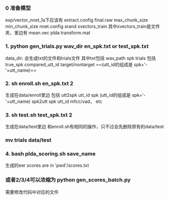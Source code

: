 ### 0 准备模型
exp/vector_nnet_1a下应该有
extract.config  final.raw  max_chunk_size  min_chunk_size  nnet.config  srand  xvectors_train
其中xvectors_train是文件夹，里边有
mean.vec  plda  transform.mat
### 1. python gen_trials.py wav_dir en_spk.txt or test_spk.txt
data_dir:
会生成txt的文件和trials文件
其中txt包括 wav_path spk
trials 包括 true_spk compared_utt_id target/nontarget
==(utt_id的组成是 spk+'-'+utt_name)==
### 2. sh enroll.sh en_spk.txt 2
生成在data/enroll里边
包括
utt2spk utt_id spk (utt_id的组成是 spk+'-'+utt_name)
spk2utt spk utt_id
mfcc/vad， etc
### 3. sh test.sh test_spk.txt 2
生成在data/test里边
和enroll.sh有相同的操作，只不过会先删除原有的data/test
### mv trials data/test
### 4. bash plda_scoring.sh save_name
生成的eer scores are in 'pwd'/scores.txt

### 或者2/3/4可以浓缩为 python gen_scores_batch.py
需要修改代码中对应的文件
